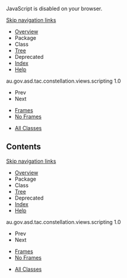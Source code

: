 <div>

JavaScript is disabled on your browser.

</div>

<div class="topNav">

<span id="navbar.top"></span>

<div class="skipNav">

[Skip navigation links](#skip.navbar.top "Skip navigation links")

</div>

<span id="navbar.top.firstrow"></span>

-   [Overview](overview-summary.html)
-   Package
-   Class
-   [Tree](overview-tree.html)
-   Deprecated
-   [Index](index-all.html)
-   [Help](help-doc.html)

<div class="aboutLanguage">

au.gov.asd.tac.constellation.views.scripting 1.0

</div>

</div>

<div class="subNav">

-   Prev
-   Next

<!-- -->

-   [Frames](index.html?deprecated-list.html)
-   [No Frames](deprecated-list.html)

<!-- -->

-   [All Classes](allclasses-noframe.html)

<div>

</div>

<span id="skip.navbar.top"></span>

</div>

<div class="header">

## Contents

</div>

<div class="bottomNav">

<span id="navbar.bottom"></span>

<div class="skipNav">

[Skip navigation links](#skip.navbar.bottom "Skip navigation links")

</div>

<span id="navbar.bottom.firstrow"></span>

-   [Overview](overview-summary.html)
-   Package
-   Class
-   [Tree](overview-tree.html)
-   Deprecated
-   [Index](index-all.html)
-   [Help](help-doc.html)

<div class="aboutLanguage">

au.gov.asd.tac.constellation.views.scripting 1.0

</div>

</div>

<div class="subNav">

-   Prev
-   Next

<!-- -->

-   [Frames](index.html?deprecated-list.html)
-   [No Frames](deprecated-list.html)

<!-- -->

-   [All Classes](allclasses-noframe.html)

<div>

</div>

<span id="skip.navbar.bottom"></span>

</div>
